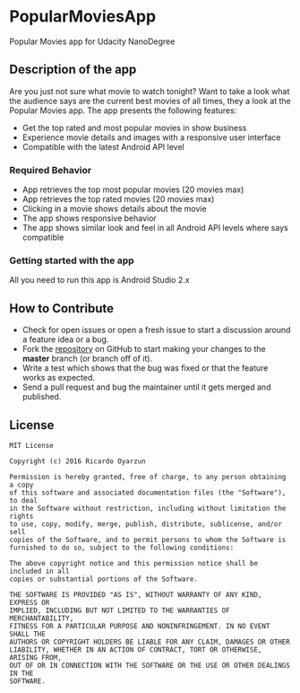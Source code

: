 # PopularMoviesApp

Popular Movies app for Udacity NanoDegree

## Description of the app

Are you just not sure what movie to watch tonight? Want to take a look what the audience says are the current best movies of all times, they a look at the Popular Movies app. The app presents the following features:

* Get the top rated and most popular movies in show business
* Experience movie details and images with a responsive user interface
* Compatible with the latest Android API level

### Required Behavior

* App retrieves the top most popular movies (20 movies max)
* App retrieves the top rated movies (20 movies max)
* Clicking in a movie shows details about the movie
* The app shows responsive behavior
* The app shows similar look and feel in all Android API levels where says compatible

### Getting started with the app

All you need to run this app is Android Studio 2.x

## How to Contribute

* Check for open issues or open a fresh issue to start a discussion around a feature idea or a bug.
* Fork the [repository](https://github.com/royarzun/PopularMoviesApp) on GitHub to start making your changes to the **master** branch (or branch off of it).
* Write a test which shows that the bug was fixed or that the feature works as expected.
* Send a pull request and bug the maintainer until it gets merged and published.

## License

    MIT License

    Copyright (c) 2016 Ricardo Oyarzun
    
    Permission is hereby granted, free of charge, to any person obtaining a copy
    of this software and associated documentation files (the "Software"), to deal
    in the Software without restriction, including without limitation the rights
    to use, copy, modify, merge, publish, distribute, sublicense, and/or sell
    copies of the Software, and to permit persons to whom the Software is
    furnished to do so, subject to the following conditions:
    
    The above copyright notice and this permission notice shall be included in all
    copies or substantial portions of the Software.
    
    THE SOFTWARE IS PROVIDED "AS IS", WITHOUT WARRANTY OF ANY KIND, EXPRESS OR
    IMPLIED, INCLUDING BUT NOT LIMITED TO THE WARRANTIES OF MERCHANTABILITY,
    FITNESS FOR A PARTICULAR PURPOSE AND NONINFRINGEMENT. IN NO EVENT SHALL THE
    AUTHORS OR COPYRIGHT HOLDERS BE LIABLE FOR ANY CLAIM, DAMAGES OR OTHER
    LIABILITY, WHETHER IN AN ACTION OF CONTRACT, TORT OR OTHERWISE, ARISING FROM,
    OUT OF OR IN CONNECTION WITH THE SOFTWARE OR THE USE OR OTHER DEALINGS IN THE
    SOFTWARE.
